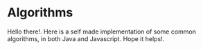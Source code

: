 # Algorithms
Hello there!. Here is a self made implementation of some common algorithms, in both Java and Javascript. Hope it helps!.
